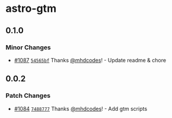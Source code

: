 # astro-gtm

## 0.1.0

### Minor Changes

- [#1087](https://github.com/codiume/orbit/pull/1087) [`54565bf`](https://github.com/codiume/orbit/commit/54565bf52c40ddb4b2ffa27c42647b2f30981398) Thanks [@mhdcodes](https://github.com/mhdcodes)! - Update readme & chore

## 0.0.2

### Patch Changes

- [#1084](https://github.com/codiume/orbit/pull/1084) [`7488777`](https://github.com/codiume/orbit/commit/7488777afcf85da2b7d86beca07d7b2700642edb) Thanks [@mhdcodes](https://github.com/mhdcodes)! - Add gtm scripts
